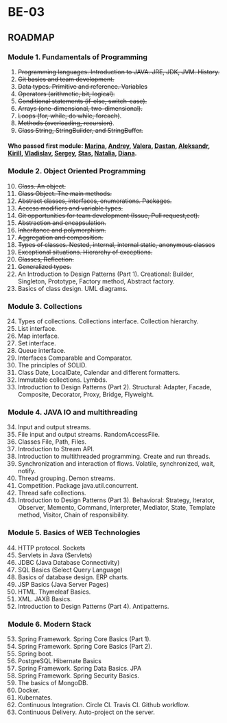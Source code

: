 # BE-03

## ROADMAP
### Module 1. Fundamentals of Programming
1. ~~Programming languages. Introduction to JAVA. JRE, JDK, JVM. History.~~
2. ~~Git basics and team development.~~
3. ~~Data types. Primitive and reference. Variables~~
4. ~~Operators (arithmetic, bit, logical).~~
5. ~~Conditional statements (if-else, switch-case).~~
6. ~~Arrays (one-dimensional, two-dimensional).~~
7. ~~Loops (for, while, do while, foreach)~~.
8. ~~Methods (overloading, recursion)~~.
9. ~~Class String, StringBuilder, and StringBuffer.~~

#### Who passed first module: [Marina](https://github.com/Marina2302), [Andrey](https://github.com/Quertte), [Valera](https://github.com/ValeraDanilov), [Dastan](https://github.com/McHutov), [Aleksandr](https://github.com/grom4er/MyFirstGitRepo), [Kirill](https://github.com/MaTiFaX), [Vladislav](https://github.com/Kseenod), [Sergey](https://github.com/Fr0z3Nn), [Stas]( https://github.com/stas8987), [Natalia](https://github.com/Natalya-Zay/repositoryStorm), [Diana](https://github.com/klarimonda).
 
### Module 2. Object Oriented Programming
10. ~~Class. An object.~~
11. ~~Class Object. The main methods.~~
12. ~~Abstract classes, interfaces, enumerations. Packages.~~
13. ~~Access modifiers and variable types.~~
14. ~~Git opportunities for team development (Issue, Pull request,ect).~~
15. ~~Abstraction and encapsulation.~~
16. ~~Inheritance and polymorphism.~~
17. ~~Aggregation and composition.~~
18. ~~Types of classes. Nested, internal, internal static, anonymous classes~~
19.  ~~Exceptional situations. Hierarchy of exceptions.~~
20. ~~Classes, Reflection.~~
21. ~~Generalized types.~~
22. An Introduction to Design Patterns (Part 1). Creational: Builder, Singleton, Prototype, Factory method, Abstract factory. 
23. Basics of class design. UML diagrams.

### Module 3. Collections
24. Types of collections. Collections interface. Collection hierarchy.
25. List interface.
26. Map interface.
27. Set interface.
28. Queue interface.
29. Interfaces Comparable and Comparator.
30. The principles of SOLID.
31. Class Date, LocalDate, Calendar and different formatters.
32. Immutable collections. Lymbds.
33. Introduction to Design Patterns (Part 2). Structural: Adapter, Facade, Composite, Decorator, Proxy, Bridge, Flyweight.

### Module 4. JAVA IO and multithreading
34. Input and output streams.
35. File input and output streams. RandomAccessFile.
36. Classes File, Path, Files.
37. Introduction to Stream API.
38. Introduction to multithreaded programming. Create and run threads.
39. Synchronization and interaction of flows. Volatile, synchronized, wait, notify.
40. Thread grouping. Demon streams.
41. Competition. Package java.util.concurrent.
42. Thread safe collections.
43. Introduction to Design Patterns (Part 3). Behavioral: Strategy, Iterator, Observer, Memento, Command, Interpreter, Mediator, 
  State, Template method, Visitor, Chain of responsibility. 

### Module 5. Basics of WEB Technologies
44. HTTP protocol. Sockets
45. Servlets in Java (Servlets)
46. JDBC (Java Database Connectivity)
47. SQL Basics (Select Query Language)
48. Basics of database design. ERP charts.
49. JSP Basics (Java Server Pages)
50. HTML. Thymeleaf Basics.
51. XML. JAXB Basics.
52. Introduction to Design Patterns (Part 4). Antipatterns.

### Module 6. Modern Stack
53. Spring Framework. Spring Core Basics (Part 1).
54. Spring Framework. Spring Core Basics (Part 2).
55. Spring boot.
56. PostgreSQL Hibernate Basics
57. Spring Framework. Spring Data Basics. JPA
58. Spring Framework. Spring Security Basics.
59. The basics of MongoDB.
60. Docker.
61. Kubernates.
62. Continuous Integration. Circle CI. Travis CI. Github workflow.
63. Continuous Delivery. Auto-project on the server.
